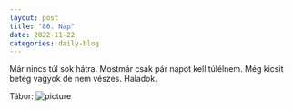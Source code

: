 ```yaml
---
layout: post
title: "86. Nap"
date: 2022-11-22
categories: daily-blog
---
```


Már nincs túl sok hátra. Mostmár csak pár napot kell túlélnem. Még kicsit beteg vagyok de nem vészes. Haladok.

Tábor: ![picture](/day86camp.jpg)
